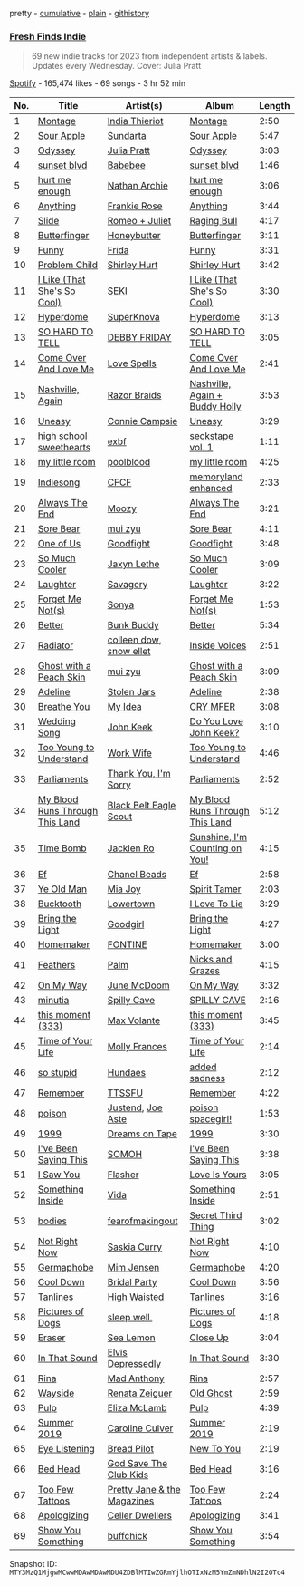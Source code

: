 pretty - [cumulative](/playlists/cumulative/37i9dQZF1DWT0upuUFtT7o.md) - [plain](/playlists/plain/37i9dQZF1DWT0upuUFtT7o) - [githistory](https://github.githistory.xyz/mackorone/spotify-playlist-archive/blob/main/playlists/plain/37i9dQZF1DWT0upuUFtT7o)

### [Fresh Finds Indie](https://open.spotify.com/playlist/37i9dQZF1DWT0upuUFtT7o)

> 69 new indie tracks for 2023 from independent artists & labels\. Updates every Wednesday\. Cover: Julia Pratt

[Spotify](https://open.spotify.com/user/spotify) - 165,474 likes - 69 songs - 3 hr 52 min

| No. | Title | Artist(s) | Album | Length |
|---|---|---|---|---|
| 1 | [Montage](https://open.spotify.com/track/5spPysUyJk4E2Q1NeOPzMR) | [India Thieriot](https://open.spotify.com/artist/6MuOTOv4gVJpTYFPBb3awg) | [Montage](https://open.spotify.com/album/5wB8X7AQjIlNdvTJNa7woo) | 2:50 |
| 2 | [Sour Apple](https://open.spotify.com/track/30QoxncreJHjHwsvlTlHTl) | [Sundarta](https://open.spotify.com/artist/7h3Gz1wNpOgcM04KbNeuZJ) | [Sour Apple](https://open.spotify.com/album/00hJ6NRmX5LfBKGUbKb4TB) | 5:47 |
| 3 | [Odyssey](https://open.spotify.com/track/1Dp7whHQLqyhlWV4z8jJc5) | [Julia Pratt](https://open.spotify.com/artist/0F9yMp30FUREoa635VLsY8) | [Odyssey](https://open.spotify.com/album/4uuWpzTfQzJp6dV6HrlhgG) | 3:03 |
| 4 | [sunset blvd](https://open.spotify.com/track/6GwnFEbZstFLKZq7HCVH8T) | [Babebee](https://open.spotify.com/artist/719aYkabpmAmY7DAQamb8h) | [sunset blvd](https://open.spotify.com/album/3zpFpt8YfngeKLcsmdScrL) | 1:46 |
| 5 | [hurt me enough](https://open.spotify.com/track/46VWMQxwA5cACMY28UlIPs) | [Nathan Archie](https://open.spotify.com/artist/4QTm9TRLBaMhCqQE96ETN6) | [hurt me enough](https://open.spotify.com/album/1lc8Zvp2mYEMTJyxG8rfb0) | 3:06 |
| 6 | [Anything](https://open.spotify.com/track/1aivQYasJmmwGdehh0Ny8L) | [Frankie Rose](https://open.spotify.com/artist/44mVqYPHmFgrDJxv6CWrOo) | [Anything](https://open.spotify.com/album/5kbnVR8c9PjF88P4GtAGqj) | 3:44 |
| 7 | [Slide](https://open.spotify.com/track/1Z7zIkAvas6e3tKUSqDS4Z) | [Romeo + Juliet](https://open.spotify.com/artist/7FZu3dX3gmWstmpFvfpUo2) | [Raging Bull](https://open.spotify.com/album/7ALsOonjasgDlpU4OkXSyo) | 4:17 |
| 8 | [Butterfinger](https://open.spotify.com/track/1IwPy3xBaK23stRDzMndjE) | [Honeybutter](https://open.spotify.com/artist/5upYtByo4cynxSzLNzULQf) | [Butterfinger](https://open.spotify.com/album/4LbvzGxQjBmKZkuXyzm7wU) | 3:11 |
| 9 | [Funny](https://open.spotify.com/track/5yaNilJSIlrbIbYjQMCGpg) | [Frida](https://open.spotify.com/artist/0oP2IgXbKIaegiTMkLreAz) | [Funny](https://open.spotify.com/album/40YLgQAmwrxtzzWIZBI23K) | 3:31 |
| 10 | [Problem Child](https://open.spotify.com/track/2Btifh0oYMDhSUOaTNC10d) | [Shirley Hurt](https://open.spotify.com/artist/0yVyy0jaHPJex2snbCJj0B) | [Shirley Hurt](https://open.spotify.com/album/2zwbcI5dCRCBUO3pjIs2E9) | 3:42 |
| 11 | [I Like \(That She's So Cool\)](https://open.spotify.com/track/4LK7W2hkc2ZoM32c6ZKTz3) | [SEKI](https://open.spotify.com/artist/2MdhltoGdV44xCcmAReBwQ) | [I Like \(That She's So Cool\)](https://open.spotify.com/album/3ZV8otEolMrkYaHxtxPbnH) | 3:30 |
| 12 | [Hyperdome](https://open.spotify.com/track/47z3fqsE7tSXGkFFCzNaFH) | [SuperKnova](https://open.spotify.com/artist/7om8BpNIYHtacdW2rDVHuD) | [Hyperdome](https://open.spotify.com/album/4WQ745zAz9eRVRVDMBk4IE) | 3:13 |
| 13 | [SO HARD TO TELL](https://open.spotify.com/track/6t9Z0pVZOeGnjsp5JDYGQY) | [DEBBY FRIDAY](https://open.spotify.com/artist/5lofelrRCFBwzTF616hSx4) | [SO HARD TO TELL](https://open.spotify.com/album/1xXzkgC4BLs5RELfhh0pqC) | 3:05 |
| 14 | [Come Over And Love Me](https://open.spotify.com/track/6MvuLjhCLJYqeV2pgZb5Mo) | [Love Spells](https://open.spotify.com/artist/5iiqhuffUTPEOjAUDj19IW) | [Come Over And Love Me](https://open.spotify.com/album/7ippU8a375W82GKPSTk0nM) | 2:41 |
| 15 | [Nashville, Again](https://open.spotify.com/track/2LnVG6B1AgZnddQOEafG5I) | [Razor Braids](https://open.spotify.com/artist/0MjyFpYWU1nBFKYoZ4UpvT) | [Nashville, Again + Buddy Holly](https://open.spotify.com/album/0OILrvVk9EEoiID3HDUhE0) | 3:53 |
| 16 | [Uneasy](https://open.spotify.com/track/5TGFBsPeitVl3nvOQWDfeE) | [Connie Campsie](https://open.spotify.com/artist/27ypqOvpNc3CXggjLJNfFs) | [Uneasy](https://open.spotify.com/album/427s8KtDprhqQXuiDx9a5J) | 3:29 |
| 17 | [high school sweethearts](https://open.spotify.com/track/25frqR4EqkZNV6E4zakjeS) | [exbf](https://open.spotify.com/artist/5xKdmzdOW7XAV7mmU2vGbT) | [seckstape vol\. 1](https://open.spotify.com/album/2xBuxIDNUpVKeaOnagYK8W) | 1:11 |
| 18 | [my little room](https://open.spotify.com/track/3zRSjMxZpzjb2mXtRejlci) | [poolblood](https://open.spotify.com/artist/6TaXt2ECGxZ0MteLXaYsYs) | [my little room](https://open.spotify.com/album/7jyBxJKBa7Un03iPajXDdt) | 4:25 |
| 19 | [Indiesong](https://open.spotify.com/track/1LQisz6YTPRLDnRdW8mjen) | [CFCF](https://open.spotify.com/artist/73IRHBhotETMmgvRCEyTCS) | [memoryland enhanced](https://open.spotify.com/album/5sZPUIuGwiLmESF5oUYHDs) | 2:33 |
| 20 | [Always The End](https://open.spotify.com/track/1aEC5btcA9xmpfYg6atdPc) | [Moozy](https://open.spotify.com/artist/1luZGu5dE3TQbW3Jw22wjP) | [Always The End](https://open.spotify.com/album/6doIAkXRlOKHiOLmkKFnA5) | 3:21 |
| 21 | [Sore Bear](https://open.spotify.com/track/5JtQfeIhkLsqvSKTMxVcwM) | [mui zyu](https://open.spotify.com/artist/4ZE2UrQP3ATxcgwVTbnd7w) | [Sore Bear](https://open.spotify.com/album/5yQKXT60TtiTBhdcYTqBkh) | 4:11 |
| 22 | [One of Us](https://open.spotify.com/track/0g5RxGn5jysuXNZLdXhzzc) | [Goodfight](https://open.spotify.com/artist/4WGLErOggMv0RntY1Zwazt) | [Goodfight](https://open.spotify.com/album/11leyVMUVHgOjJpjEYoUrX) | 3:48 |
| 23 | [So Much Cooler](https://open.spotify.com/track/0NX9he3bHVo7F5rI47tWvl) | [Jaxyn Lethe](https://open.spotify.com/artist/26nFeqQ6mTwKwV8p9uBB3L) | [So Much Cooler](https://open.spotify.com/album/7CPT1YFxdv1GCDkfs0p3ss) | 3:09 |
| 24 | [Laughter](https://open.spotify.com/track/0RxJBSsuOPkqs2tIXbAEhI) | [Savagery](https://open.spotify.com/artist/4YwTBYZnp107pGgOv3So3e) | [Laughter](https://open.spotify.com/album/1vsaSvymkMeTg9ZoSuujOa) | 3:22 |
| 25 | [Forget Me Not\(s\)](https://open.spotify.com/track/6HS6e30JW4M9ztfwbAm37C) | [Sonya](https://open.spotify.com/artist/1sxq3PHS2sb0jQhAQRv3TA) | [Forget Me Not\(s\)](https://open.spotify.com/album/0WX9FIOkEcK3SsVPfh28Qs) | 1:53 |
| 26 | [Better](https://open.spotify.com/track/0ZeeEP48byhbODGptCqhjt) | [Bunk Buddy](https://open.spotify.com/artist/2v1a1xAEi5PEzzW1fJerGg) | [Better](https://open.spotify.com/album/08u1lOOEqeG1CMuL2YDSbf) | 5:34 |
| 27 | [Radiator](https://open.spotify.com/track/12IL43Uvfmki6MFUoEh07c) | [colleen dow](https://open.spotify.com/artist/1TkYhihp4BiyP0JnhIoyRI), [snow ellet](https://open.spotify.com/artist/3aXifXPdvHIpAgrdsQIfdf) | [Inside Voices](https://open.spotify.com/album/0Py1TTsr752vQXgB2gvEEq) | 2:51 |
| 28 | [Ghost with a Peach Skin](https://open.spotify.com/track/6wacZZ8kOn9ky527SQL9io) | [mui zyu](https://open.spotify.com/artist/4ZE2UrQP3ATxcgwVTbnd7w) | [Ghost with a Peach Skin](https://open.spotify.com/album/7tBKwRe9plPVBoc05qSike) | 3:09 |
| 29 | [Adeline](https://open.spotify.com/track/4NF2kMzJYPdjOnE6QOlKTe) | [Stolen Jars](https://open.spotify.com/artist/5EAJ2dKLdisq7BOJHQ1B7r) | [Adeline](https://open.spotify.com/album/0I5icAsVdvajHNQGv6HCXe) | 2:38 |
| 30 | [Breathe You](https://open.spotify.com/track/6r0oph3JQpEWrhhQeY1WFV) | [My Idea](https://open.spotify.com/artist/7rfkR5Nc8l4eA34a7eazoW) | [CRY MFER](https://open.spotify.com/album/7g4M2kfMKd7bFJbYBPxWTD) | 3:08 |
| 31 | [Wedding Song](https://open.spotify.com/track/7qJy9SQil6dBiRCLM38gkh) | [John Keek](https://open.spotify.com/artist/5hWFMEirsZnlatYOIcySVL) | [Do You Love John Keek?](https://open.spotify.com/album/6uJCeD01KUEe8N61zChYRJ) | 3:10 |
| 32 | [Too Young to Understand](https://open.spotify.com/track/0KcbL2mfhCb3xAThqKqzES) | [Work Wife](https://open.spotify.com/artist/3uPvy8pktQ5n3mZCZzOew9) | [Too Young to Understand](https://open.spotify.com/album/6rMlQHN2dSzNdikqFjmoz9) | 4:46 |
| 33 | [Parliaments](https://open.spotify.com/track/5tpDX58ps1R79zczsYiz8n) | [Thank You, I'm Sorry](https://open.spotify.com/artist/1SQbSVOGU3m2YlQQVV88QU) | [Parliaments](https://open.spotify.com/album/5YtmYNbbPLO8HSCX5B6Mdl) | 2:52 |
| 34 | [My Blood Runs Through This Land](https://open.spotify.com/track/2oeyhiMlgTi9i1RCGseZSU) | [Black Belt Eagle Scout](https://open.spotify.com/artist/1CUUXdvZE6UzwQyBUm5YVD) | [My Blood Runs Through This Land](https://open.spotify.com/album/2b1zPgOmLG6DrPxF7MZu4C) | 5:12 |
| 35 | [Time Bomb](https://open.spotify.com/track/0OdzC5KFzqugM9XjQF599R) | [Jacklen Ro](https://open.spotify.com/artist/02V9xHLkyNSvfSbJka7HhX) | [Sunshine, I'm Counting on You!](https://open.spotify.com/album/0Flk6B4XLCxviaNVfsTZwO) | 4:15 |
| 36 | [Ef](https://open.spotify.com/track/636mLRkAl5yW0HpaUUUoj8) | [Chanel Beads](https://open.spotify.com/artist/3x11XrMEnyP18hv73pmKRL) | [Ef](https://open.spotify.com/album/2cINsbA2p9tJUKegZmNBcB) | 2:58 |
| 37 | [Ye Old Man](https://open.spotify.com/track/7L6DW04d2MzlVwmROCAQUh) | [Mia Joy](https://open.spotify.com/artist/5a3lFI5IJGQbpMTdjrehHl) | [Spirit Tamer](https://open.spotify.com/album/2xIGwq94Eu3mfEEEQ5piYi) | 2:03 |
| 38 | [Bucktooth](https://open.spotify.com/track/5lw0gfoxNoV7CGwDYi5cxF) | [Lowertown](https://open.spotify.com/artist/1yI0RRPnOA9BFJmiZ6cEzw) | [I Love To Lie](https://open.spotify.com/album/38qy52coTmsTa90EOWeJLx) | 3:29 |
| 39 | [Bring the Light](https://open.spotify.com/track/0ZAmLzoSyLHgzvN1FAQLbv) | [Goodgirl](https://open.spotify.com/artist/0vOBJ2X5VlZ8EYZy8l3S9O) | [Bring the Light](https://open.spotify.com/album/44dIbeen6OXXA0MWE4OIaY) | 4:27 |
| 40 | [Homemaker](https://open.spotify.com/track/38R4JCmuR3bxnRcHqRhOun) | [FONTINE](https://open.spotify.com/artist/4uFbZzF7cNxNcxIQdF1BWy) | [Homemaker](https://open.spotify.com/album/2SLatd6p3fGt6Jt5X5XI2p) | 3:00 |
| 41 | [Feathers](https://open.spotify.com/track/4fGPoRae2FAvV5O0XwSyw7) | [Palm](https://open.spotify.com/artist/7tguHMzv83NjmVpNjT4FpS) | [Nicks and Grazes](https://open.spotify.com/album/5B7LF61Ey37x7ET7Vnc2pA) | 4:15 |
| 42 | [On My Way](https://open.spotify.com/track/74cDV5HXtQmQ1hMfa8JoIK) | [June McDoom](https://open.spotify.com/artist/01dkMVgxs4d9pNMIOgyXVV) | [On My Way](https://open.spotify.com/album/1Ny40get2xI8Jrrl4MuOr4) | 3:32 |
| 43 | [minutia](https://open.spotify.com/track/0rcqTYBsiz0prQQJHAbGbj) | [Spilly Cave](https://open.spotify.com/artist/67mzMEdm10hCcDU3E4RH3l) | [SPILLY CAVE](https://open.spotify.com/album/4Mh7WkzK3JhOZFo0n1Dx8v) | 2:16 |
| 44 | [this moment \(333\)](https://open.spotify.com/track/6i4L7k1SOUvZQvKxNOPPTZ) | [Max Volante](https://open.spotify.com/artist/4bVHt4QRWHMTRbb27flRon) | [this moment \(333\)](https://open.spotify.com/album/3qSPRX4b7sdGKout28zWGX) | 3:45 |
| 45 | [Time of Your Life](https://open.spotify.com/track/6SXXFtcu4aTRDedlgBAHnF) | [Molly Frances](https://open.spotify.com/artist/3VU3ahp3nIUitRDLYo1vhh) | [Time of Your Life](https://open.spotify.com/album/5dO2S9RU62qUa3kiTmx8kL) | 2:14 |
| 46 | [so stupid](https://open.spotify.com/track/0vuE93M15BcGfptH7gz3N8) | [Hundaes](https://open.spotify.com/artist/2O4wIpuUgy3A2JvIYdDuGt) | [added sadness](https://open.spotify.com/album/0vDxPw3wx6l7foHtByJrCN) | 2:12 |
| 47 | [Remember](https://open.spotify.com/track/2XGJUfoeh47wvJ0v2ery1s) | [TTSSFU](https://open.spotify.com/artist/4u0g598Mtg9ch4HgEP2DFG) | [Remember](https://open.spotify.com/album/5VCO6P0rS3TZO5X8XXrqaY) | 4:22 |
| 48 | [poison](https://open.spotify.com/track/7FWy60eMeO9QB5FiPpfJQY) | [Justend](https://open.spotify.com/artist/2UsrZRPk97l70i7PlXQ8hp), [Joe Aste](https://open.spotify.com/artist/2Q9smGKHVW5FyCzt1VcGpP) | [poison spacegirl!](https://open.spotify.com/album/1TrLITatn8B9YzxPC5Ct8l) | 1:53 |
| 49 | [1999](https://open.spotify.com/track/0YvG1SZHHjzEpCMCUhB3Vf) | [Dreams on Tape](https://open.spotify.com/artist/0AFGPuSQHul71WUKnoUUhy) | [1999](https://open.spotify.com/album/0tY4FzgCmvJPgDaeyBwbNV) | 3:30 |
| 50 | [I've Been Saying This](https://open.spotify.com/track/54GwQeaUnlH84uG0tNRvmT) | [SOMOH](https://open.spotify.com/artist/6uwvfnsp74AHafIT1vxAG3) | [I've Been Saying This](https://open.spotify.com/album/2mrVRburW7kKYjl8hX9AaF) | 3:38 |
| 51 | [I Saw You](https://open.spotify.com/track/15NpCPY8rbRALzaNl6hY7p) | [Flasher](https://open.spotify.com/artist/1qPMBDzIv4WJoToZqNxb1f) | [Love Is Yours](https://open.spotify.com/album/5dDZ1oTb2lW1TXCogqbIJO) | 3:05 |
| 52 | [Something Inside](https://open.spotify.com/track/1BcHNIVyqymxGV7Bv1N5dj) | [Vida](https://open.spotify.com/artist/6PBpD9zihZR2vfwGJITQTt) | [Something Inside](https://open.spotify.com/album/6seXPxkA9CCiUSSL3mMCH5) | 2:51 |
| 53 | [bodies](https://open.spotify.com/track/3HWT8fY7SF3UZQdblusfI8) | [fearofmakingout](https://open.spotify.com/artist/6dYf0mDvC886saRIV4on5c) | [Secret Third Thing](https://open.spotify.com/album/5nRdGKFyU0RAz0HCObmLee) | 3:02 |
| 54 | [Not Right Now](https://open.spotify.com/track/1YiW312xN7I3BrvuQrDsKM) | [Saskia Curry](https://open.spotify.com/artist/07iZM8WX9JLatZ1Pnco6sM) | [Not Right Now](https://open.spotify.com/album/2APRIJufvrpLuvE8r7dagb) | 4:10 |
| 55 | [Germaphobe](https://open.spotify.com/track/7etS3cjv6GvXvLmpdNDMS0) | [Mim Jensen](https://open.spotify.com/artist/7L4lg0Xa7QyV1isN000LEg) | [Germaphobe](https://open.spotify.com/album/0HpqNDpCRilFNZso1M2XJX) | 4:20 |
| 56 | [Cool Down](https://open.spotify.com/track/1XO3RXizLeXhrXe0sRTsHF) | [Bridal Party](https://open.spotify.com/artist/42A9fIayb6wfJzXRV9PRdt) | [Cool Down](https://open.spotify.com/album/5SXj5MTr4t8fOSoZDgq8XK) | 3:56 |
| 57 | [Tanlines](https://open.spotify.com/track/1iyuNGpUJ245f0qDK6DWtr) | [High Waisted](https://open.spotify.com/artist/3mnkKjjmtXT6mpSAxUSiIo) | [Tanlines](https://open.spotify.com/album/62S6ozdGhqqX6dPZ3ShJ59) | 3:16 |
| 58 | [Pictures of Dogs](https://open.spotify.com/track/6yWQmvG4CxfmuNJaPFtn9f) | [sleep well.](https://open.spotify.com/artist/1NXvLZUU2sXwWRG1bm54Lj) | [Pictures of Dogs](https://open.spotify.com/album/0zTSgpGfiENkCnyrroF9OI) | 4:18 |
| 59 | [Eraser](https://open.spotify.com/track/42iGxzCKOlrSpzfG0qEPF0) | [Sea Lemon](https://open.spotify.com/artist/6Oy4STraI9APdMoCO5te6w) | [Close Up](https://open.spotify.com/album/3VavrgAN7uHdOjmVuF1iM1) | 3:04 |
| 60 | [In That Sound](https://open.spotify.com/track/3RpGYeaEEhvioCUr5mP1iP) | [Elvis Depressedly](https://open.spotify.com/artist/5a31Ij1sTxY9LUYVwgBp8m) | [In That Sound](https://open.spotify.com/album/2jmBoP6vNpPD4XkTt230q8) | 3:30 |
| 61 | [Rina](https://open.spotify.com/track/157Hiu1tmgzBfh8EC4jiuh) | [Mad Anthony](https://open.spotify.com/artist/4XLrxplKjiwIexUMUCos2g) | [Rina](https://open.spotify.com/album/0F50eKL0ojlfvNTKgsKmhu) | 2:57 |
| 62 | [Wayside](https://open.spotify.com/track/19pE6LqiiAzea5ArEVXvYL) | [Renata Zeiguer](https://open.spotify.com/artist/4PjjytFMesfTDa9BmydLGW) | [Old Ghost](https://open.spotify.com/album/5XoLklPWUCKicIZbC0KxoA) | 2:59 |
| 63 | [Pulp](https://open.spotify.com/track/7i0QRugrVez4kxFijPbuMY) | [Eliza McLamb](https://open.spotify.com/artist/5jy9tglmQRLmTmcqz2qyUa) | [Pulp](https://open.spotify.com/album/4bz32S0m0pFhLERbsFwqVX) | 4:39 |
| 64 | [Summer 2019](https://open.spotify.com/track/1q2o5p3RJuMoeVWUszKDgH) | [Caroline Culver](https://open.spotify.com/artist/6ykTQoJQsIFiHJg8IzOMu0) | [Summer 2019](https://open.spotify.com/album/5dTd90vjm7gvka1Jy3lB3q) | 2:19 |
| 65 | [Eye Listening](https://open.spotify.com/track/6qwY83o6vSpjEIJb1UnYFf) | [Bread Pilot](https://open.spotify.com/artist/6WX9FRYQIYRRTNPZaPFQ74) | [New To You](https://open.spotify.com/album/3UvCSSP3ee0lKm9JLGZJVr) | 2:19 |
| 66 | [Bed Head](https://open.spotify.com/track/6f9Z4fYAQt6Fsk6yubCAze) | [God Save The Club Kids](https://open.spotify.com/artist/1BGSdHej8Tzi7WcTcK9HgN) | [Bed Head](https://open.spotify.com/album/5TywpSWQMHtUq6j8Hj6QKF) | 3:16 |
| 67 | [Too Few Tattoos](https://open.spotify.com/track/2MULdl5TdUJCAxJfd8fHjF) | [Pretty Jane & the Magazines](https://open.spotify.com/artist/6epJ25SOjrUlNIH80KKluq) | [Too Few Tattoos](https://open.spotify.com/album/1mZgSgGyJ8seP3ByQ8cAg8) | 2:24 |
| 68 | [Apologizing](https://open.spotify.com/track/2UOQXlUQfwlgIFG4u3ecrv) | [Celler Dwellers](https://open.spotify.com/artist/6JqJpTCoO1tmLR7mVhFmFx) | [Apologizing](https://open.spotify.com/album/0ee0UNooyR9pEWrFUXtRWY) | 3:41 |
| 69 | [Show You Something](https://open.spotify.com/track/08wClhWVHbWrBl0PczdHQa) | [buffchick](https://open.spotify.com/artist/0bySwTrRN75nqs2vLS00zn) | [Show You Something](https://open.spotify.com/album/3BEo0WutAbCSvJML2oy3zD) | 3:54 |

Snapshot ID: `MTY3MzQ1MjgwMCwwMDAwMDAwMDU4ZDBlMTIwZGRmYjlhOTIxNzM5YmZmNDhlN2I2OTc4`
